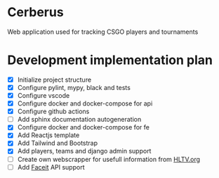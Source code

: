 # Cerberus
Web application used for tracking CSGO players and tournaments

# Development implementation plan
- [x] Initialize project structure
- [x] Configure pylint, mypy, black and tests
- [x] Configure vscode
- [x] Configure docker and docker-compose for api
- [x] Configure github actions
- [ ] Add sphinx documentation autogeneration
- [x] Configure docker and docker-compose for fe
- [x] Add Reactjs template
- [x] Add Tailwind and Bootstrap
- [x] Add players, teams and django admin support
- [ ] Create own webscrapper for usefull information from [HLTV.org](https://www.hltv.org/)
- [ ] Add [Faceit](https://faceit.com) API support
